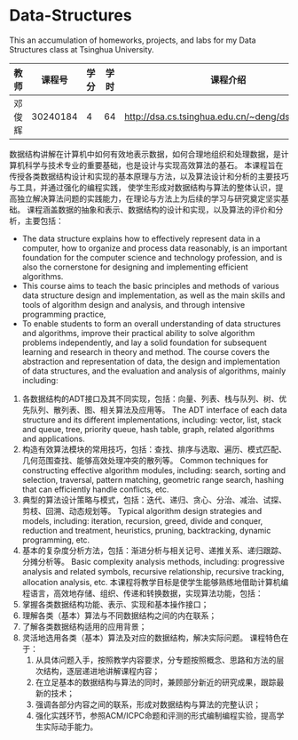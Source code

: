 # Data-Structures
This an accumulation of homeworks, projects, and labs for my Data Structures class at Tsinghua University.

|教师| 课程号| 学分| 学时|课程介绍| 教材|
|---|---|---|---|---|---|
|邓俊辉 | 30240184|4 | 64 |http://dsa.cs.tsinghua.edu.cn/~deng/ds/tsinghua/ | 数据结构（C++语言版）|

数据结构讲解在计算机中如何有效地表示数据，如何合理地组织和处理数据，是计算机科学与技术专业的重要基础，也是设计与实现高效算法的基石。 
本课程旨在传授各类数据结构设计和实现的基本原理与方法，以及算法设计和分析的主要技巧与工具，并通过强化的编程实践，
使学生形成对数据结构与算法的整体认识，提高独立解决算法问题的实践能力，在理论与方法上为后续的学习与研究奠定坚实基础。 
课程涵盖数据的抽象和表示、数据结构的设计和实现，以及算法的评价和分析，主要包括： 
- The data structure explains how to effectively represent data in a computer, how to organize and process data reasonably, is an important foundation for the computer science and technology profession, and is also the cornerstone for designing and implementing efficient algorithms.
- This course aims to teach the basic principles and methods of various data structure design and implementation, as well as the main skills and tools of algorithm design and analysis, and through intensive programming practice,
- To enable students to form an overall understanding of data structures and algorithms, improve their practical ability to solve algorithm problems independently, and lay a solid foundation for subsequent learning and research in theory and method.
The course covers the abstraction and representation of data, the design and implementation of data structures, and the evaluation and analysis of algorithms, mainly including:

1. 各数据结构的ADT接口及其不同实现，包括：向量、列表、栈与队列、树、优先队列、散列表、图、相关算法及应用等。 
The ADT interface of each data structure and its different implementations, including: vector, list, stack and queue, tree, priority queue, hash table, graph, related algorithms and applications.
2. 构造有效算法模块的常用技巧，包括：查找、排序与选取、遍历、模式匹配、几何范围查找、能够高效处理冲突的散列等。
Common techniques for constructing effective algorithm modules, including: search, sorting and selection, traversal, pattern matching, geometric range search, hashing that can efficiently handle conflicts, etc.
3. 典型的算法设计策略与模式，包括：迭代、递归、贪心、分治、减治、试探、剪枝、回溯、动态规划等。
Typical algorithm design strategies and models, including: iteration, recursion, greed, divide and conquer, reduction and treatment, heuristics, pruning, backtracking, dynamic programming, etc.
4. 基本的复杂度分析方法，包括：渐进分析与相关记号、递推关系、递归跟踪、分摊分析等。 
Basic complexity analysis methods, including: progressive analysis and related symbols, recursive relationship, recursive tracking, allocation analysis, etc.
本课程将教学目标是使学生能够熟练地借助计算机编程语言，高效地存储、组织、传递和转换数据，实现算法功能，包括： 
  1. 掌握各类数据结构功能、表示、实现和基本操作接口；
  2. 理解各类（基本）算法与不同数据结构之间的内在联系；
  3. 了解各类数据结构适用的应用背景；
  4. 灵活地选用各类（基本）算法及对应的数据结构，解决实际问题。 课程特色在于：
      1. 从具体问题入手，按照教学内容要求，分专题按照概念、思路和方法的层次结构，逐层递进地讲解课程内容；
      2. 在立足基本的数据结构与算法的同时，兼顾部分新近的研究成果，跟踪最新的技术；
      3. 强调各部分内容之间的联系，形成对数据结构与算法的完整认识； 
      4. 强化实践环节，参照ACM/ICPC命题和评测的形式编制编程实验，提高学生实际动手能力。 
 
 
